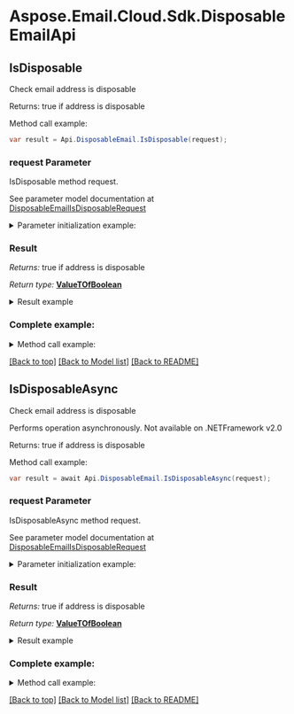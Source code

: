 # Aspose.Email.Cloud.Sdk.DisposableEmailApi

<a name="IsDisposable"></a>
## IsDisposable

Check email address is disposable             

Returns: true if address is disposable

Method call example:
```csharp
var result = Api.DisposableEmail.IsDisposable(request);
```

### request Parameter

IsDisposable method request.

See parameter model documentation at [DisposableEmailIsDisposableRequest](DisposableEmailIsDisposableRequest.md)

<details>
    <summary>Parameter initialization example:</summary>

```csharp
var request = new DisposableEmailIsDisposableRequest
{ 
    Address = "example@mailcatch.com"
};
```

</details>

### Result

*Returns:* true if address is disposable

*Return type:* [**ValueTOfBoolean**](ValueTOfBoolean.md)

<details>
    <summary>Result example</summary>

```csharp
result = ;
```

</details>

### Complete example:

<details>
    <summary>Method call example:</summary>

```csharp
// Prepare parameters:
var request = new DisposableEmailIsDisposableRequest
{ 
    Address = "example@mailcatch.com"
};

// Call method:
var result = Api.DisposableEmail.IsDisposable(request);

// Result example:
result = ;
```

</details>

[[Back to top]](#) [[Back to Model list]](Models.md) [[Back to README]](README.md)

<a name="IsDisposableAsync"></a>
## IsDisposableAsync

Check email address is disposable             

Performs operation asynchronously. Not available on .NETFramework v2.0

Returns: true if address is disposable

Method call example:
```csharp
var result = await Api.DisposableEmail.IsDisposableAsync(request);
```

### request Parameter

IsDisposableAsync method request.

See parameter model documentation at [DisposableEmailIsDisposableRequest](DisposableEmailIsDisposableRequest.md)

<details>
    <summary>Parameter initialization example:</summary>

```csharp
var request = new DisposableEmailIsDisposableRequest
{ 
    Address = "example@mailcatch.com"
};
```

</details>

### Result

*Returns:* true if address is disposable

*Return type:* [**ValueTOfBoolean**](ValueTOfBoolean.md)

<details>
    <summary>Result example</summary>

```csharp
result = ;
```

</details>

### Complete example:

<details>
    <summary>Method call example:</summary>

```csharp
// Prepare parameters:
var request = new DisposableEmailIsDisposableRequest
{ 
    Address = "example@mailcatch.com"
};

// Call method:
var result = await Api.DisposableEmail.IsDisposableAsync(request);

// Result example:
result = ;
```

</details>

[[Back to top]](#) [[Back to Model list]](Models.md) [[Back to README]](README.md)
